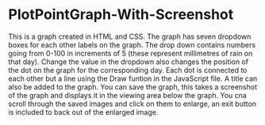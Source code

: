 # PlotPointGraph-With-Screenshot

This is a graph created in HTML and CSS. The graph has seven dropdown boxes for each other labels on the graph. 
The drop down contains numbers going from 0-100 in increments of 5 (these represent millimetres of rain on that day).
Change the value in the dropdown also changes the position of the dot on the graph for the corresponding day.
Each dot is connected to each other but a line using the Draw funtion in the JavaScript file.
A title can also be added to the graph. 
You can save the graph, this takes a screenshot of the graph and displays it in the viewing area below the graph. 
You cna scroll through the saved images and click on them to enlarge, an exit button is included to back out of the enlarged image.
